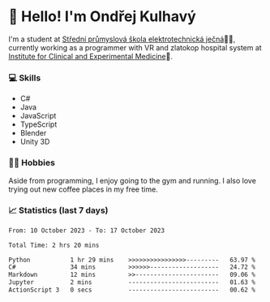 # 👋 Hello! I'm Ondřej Kulhavý

I'm a student at [Střední průmyslová škola elektrotechnická ječná](https://www.spsejecna.cz/)👨‍🎓, currently working as a programmer with VR and zlatokop hospital system at [Institute for Clinical and Experimental Medicine](https://www.ikem.cz/en/)🏥.

### 💻 Skills
- C#
- Java
- JavaScript
- TypeScript
- Blender
- Unity 3D

### 🏋️‍♂️ Hobbies

Aside from programming, I enjoy going to the gym and running. I also love trying out new coffee places in my free time.

### 📈 Statistics (last 7 days)
<!--START_SECTION:waka-->

```txt
From: 10 October 2023 - To: 17 October 2023

Total Time: 2 hrs 20 mins

Python           1 hr 29 mins    >>>>>>>>>>>>>>>>---------   63.97 %
C#               34 mins         >>>>>>-------------------   24.72 %
Markdown         12 mins         >>-----------------------   09.06 %
Jupyter          2 mins          -------------------------   01.63 %
ActionScript 3   0 secs          -------------------------   00.62 %
```

<!--END_SECTION:waka-->



